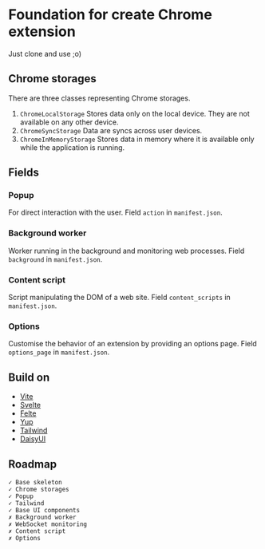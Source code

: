 # Foundation for create Chrome extension
Just clone and use ;o)

## Chrome storages
There are three classes representing Chrome storages.
 1. `ChromeLocalStorage`
    Stores data only on the local device. They are not available on any other device.
 2. `ChromeSyncStorage`
    Data are syncs across user devices.
 3. `ChromeInMemoryStorage`
    Stores data in memory where it is available only while the application is running.


## Fields

### Popup
For direct interaction with the user.
Field `action` in `manifest.json`.

### Background worker
Worker running in the background and monitoring web processes.
Field `background` in `manifest.json`.

### Content script
Script manipulating the DOM of a web site.
Field `content_scripts` in `manifest.json`.

### Options
Customise the behavior of an extension by providing an options page.
Field `options_page` in `manifest.json`.


## Build on
 - [Vite](https://vitejs.dev/)
 - [Svelte](https://svelte.dev/)
 - [Felte](https://felte.dev/)
 - [Yup](https://github.com/jquense/yup)
 - [Tailwind](https://tailwindcss.com/)
 - [DaisyUI](https://daisyui.com/)

## Roadmap
    ✓ Base skeleton
    ✓ Chrome storages
    ✓ Popup
    ✓ Tailwind
    ✓ Base UI components
    ✗ Background worker
    ✗ WebSocket monitoring
    ✗ Content script
    ✗ Options
